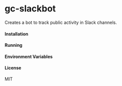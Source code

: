 # gc-slackbot

Creates a bot to track public activity in Slack channels.

#### Installation

#### Running

#### Environment Variables

#### License
MIT
